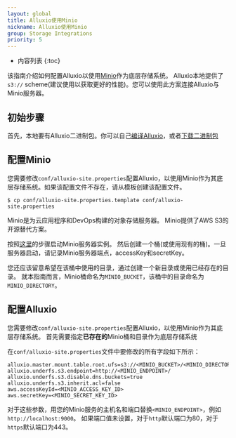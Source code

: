 ```yaml
---
layout: global
title: Alluxio使用Minio
nickname: Alluxio使用Minio
group: Storage Integrations
priority: 5
---
```


* 内容列表
{:toc}

该指南介绍如何配置Alluxio以使用[Minio](https://minio.io/)作为底层存储系统。
Alluxio本地提供了`s3://` scheme(建议使用以获取更好的性能)。您可以使用此方案连接Alluxio与Minio服务器。

## 初始步骤

首先，本地要有Alluxio二进制包。你可以自己[编译Alluxio](Building-Alluxio-From-Source.html)，或者[下载二进制包](Running-Alluxio-Locally.html)

## 配置Minio

您需要修改`conf/alluxio-site.properties`配置Alluxio，以使用Minio作为其底层存储系统。如果该配置文件不存在，请从模板创建该配置文件。

```console
$ cp conf/alluxio-site.properties.template conf/alluxio-site.properties
```

Minio是为云应用程序和DevOps构建的对象存储服务器。 Minio提供了AWS S3的开源替代方案。

按照[这里](http://docs.minio.io/docs/minio-quickstart-guide)的步骤启动Minio服务器实例。
然后创建一个桶(或使用现有的桶)。一旦服务器启动，请记录Minio服务器端点，accessKey和secretKey。

您还应该留意希望在该桶中使用的目录，通过创建一个新目录或使用已经存在的目录。
就本指南而言，Minio桶命名为`MINIO_BUCKET`，该桶中的目录命名为`MINIO_DIRECTORY`。

## 配置Alluxio

您需要修改`conf/alluxio-site.properties`配置Alluxio，以使用Minio作为其底层存储系统。
首先需要指定**已存在的**Minio桶和目录作为底层存储系统

在`conf/alluxio-site.properties`文件中要修改的所有字段如下所示：

```properties
alluxio.master.mount.table.root.ufs=s3://<MINIO_BUCKET>/<MINIO_DIRECTORY>
alluxio.underfs.s3.endpoint=http://<MINIO_ENDPOINT>/
alluxio.underfs.s3.disable.dns.buckets=true
alluxio.underfs.s3.inherit.acl=false
aws.accessKeyId=<MINIO_ACCESS_KEY_ID>
aws.secretKey=<MINIO_SECRET_KEY_ID>
```

对于这些参数，用您的Minio服务的主机名和端口替换`<MINIO_ENDPOINT>`，例如`http://localhost:9000`。
如果端口值未设置，对于`http`默认端口为80，对于`https`默认端口为443。
